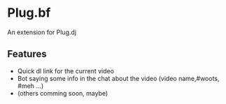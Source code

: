 Plug.bf
=======

An extension for Plug.dj

Features
--------
 * Quick dl link for the current video
 * Bot saying some info in the chat about the video (video name,#woots, #meh ...)
 * (others comming soon, maybe)
